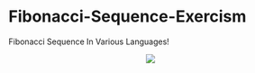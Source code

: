 # Fibonacci-Sequence-Exercism
Fibonacci Sequence In Various Languages!

<p align="center">
  <img src="https://i.kym-cdn.com/photos/images/original/000/524/590/b5f.png"/>
</p>
